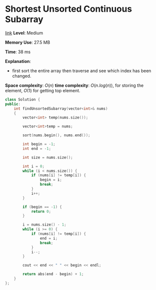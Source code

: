 # Shortest Unsorted Continuous Subarray

[link](https://leetcode.com/problems/shortest-unsorted-continuous-subarray/)
**Level**: Medium

**Memory Use**: 27.5 MB

**Time**: 38 ms

**Explanation**:

- first sort the entire array then traverse and see which index has been changed.

**Space complexity**: $O(n)$
**time complexity**: $O(n.log(n))$, for storing the element, $O(1)$ for getting top element.

```cpp
class Solution {
public:
    int findUnsortedSubarray(vector<int>& nums)
    {
        vector<int> temp(nums.size());

        vector<int>temp = nums;

        sort(nums.begin(), nums.end());

        int begin = -1;
        int end = -1;

        int size = nums.size();

        int i = 0;
        while (i < nums.size()) {
            if (nums[i] != temp[i]) {
                begin = i;
                break;
            }
            i++;
        }

        if (begin == -1) {
            return 0;
        }

        i = nums.size() - 1;
        while (i >= 0) {
            if (nums[i] != temp[i]) {
                end = i;
                break;
            }
            i--;
        }

        cout << end << " " << begin << endl;

        return abs(end - begin) + 1;
    }
};



```
